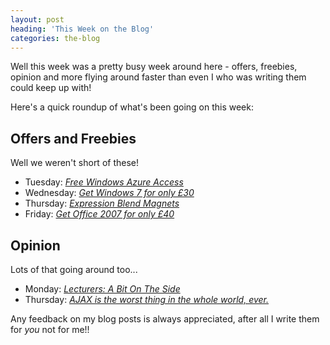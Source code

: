 ```yaml
---
layout: post
heading: 'This Week on the Blog'
categories: the-blog
---
```


Well this week was a pretty busy week around here - offers, freebies, opinion and more flying around faster than even I who was writing them could keep up with!

Here's a quick roundup of what's been going on this week:

## Offers and Freebies

Well we weren't short of these!

*  Tuesday: *[Free Windows Azure Access](http://www.chris-alexander.co.uk/842)*
* Wednesday: *[Get Windows 7 for only £30](http://www.chris-alexander.co.uk/591)*
* Thursday: *[Expression Blend Magnets](http://www.chris-alexander.co.uk/905)*
* Friday: *[Get Office 2007 for only £40](http://www.chris-alexander.co.uk/588)*

## Opinion

Lots of that going around too...

*  Monday: *[Lecturers: A Bit On The Side](http://www.chris-alexander.co.uk/729)*
* Thursday: *[AJAX is the worst thing in the whole world, ever.](http://www.chris-alexander.co.uk/715)*

Any feedback on my blog posts is always appreciated, after all I write them for *you* not for me!!
